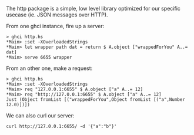 The http package is a simple, low level library optimized for our specific usecase (ie. JSON messages over HTTP).

From one ghci instance, fire up a server:
```
> ghci http.hs
*Main> :set -XOverloadedStrings
*Main> let wrapper path dat = return $ A.object ["wrappedForYou" A..= dat]
*Main> serve 6655 wrapper
```

From an other one, make a request:
```
> ghci http.hs
*Main> :set -XOverloadedStrings
*Main> req "127.0.0.1:6655" $ A.object ["a" A..= 12]
*Main> req "http://127.0.0.1:6655" $ A.object ["a" A..= 12]
Just (Object fromList [("wrappedForYou",Object fromList [("a",Number 12.0)])])
```

We can also curl our server:

```
curl http://127.0.0.1:6655/ -d '{"a":"b"}'
```
